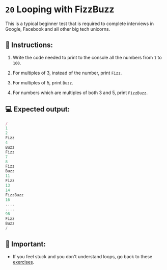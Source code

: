 # `20` Looping with FizzBuzz

This is a typical beginner test that is required to complete interviews in Google, Facebook and all other big tech unicorns.

## 📝 Instructions:

1. Write the code needed to print to the console all the numbers from `1` to `100`. 

2. For multiples of 3, instead of the number, print `Fizz`.

3. For multiples of 5, print `Buzz`. 

4. For numbers which are multiples of both 3 and 5, print `FizzBuzz`.

## 💻 Expected output:

```js
/
1  
2  
Fizz  
4  
Buzz  
Fizz  
7  
8  
Fizz  
Buzz  
11  
Fizz  
13  
14  
FizzBuzz  
16  
....
....
98  
Fizz  
Buzz  
/
```

## 🔎 Important:

+ If you feel stuck and you don't understand loops, go back to these [exercises](https://github.com/4GeeksAcademy/javascript-arrays-exercises-tutorial).
